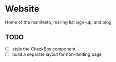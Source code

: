 # Website

Home of the manifesto, mailing list sign-up, and blog

## TODO

- [ ] style the CheckBox component
- [ ] build a separate layout for non-landing page

